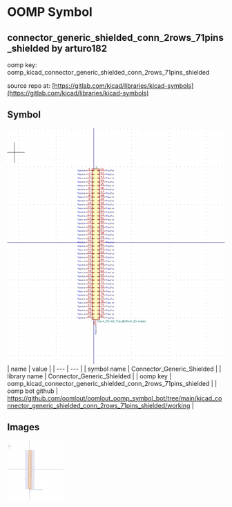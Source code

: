 # OOMP Symbol  
## connector_generic_shielded_conn_2rows_71pins_shielded  by arturo182  
  
oomp key: oomp_kicad_connector_generic_shielded_conn_2rows_71pins_shielded  
  
source repo at: [https://gitlab.com/kicad/libraries/kicad-symbols](https://gitlab.com/kicad/libraries/kicad-symbols)  
## Symbol  
  
[![working.png](working_600.png)](working.png)  
| name | value | 
| --- | --- | 
| symbol name | Connector_Generic_Shielded | 
| library name | Connector_Generic_Shielded | 
| oomp key | oomp_kicad_connector_generic_shielded_conn_2rows_71pins_shielded | 
| oomp bot github | https://github.com/oomlout/oomlout_oomp_symbol_bot/tree/main/kicad_connector_generic_shielded_conn_2rows_71pins_shielded/working | 
## Images  
  
[![working.png](working_140.png)](working.png)  

